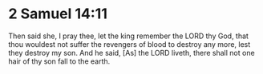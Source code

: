 # 2 Samuel 14:11

Then said she, I pray thee, let the king remember the LORD thy God, that thou wouldest not suffer the revengers of blood to destroy any more, lest they destroy my son. And he said, [As] the LORD liveth, there shall not one hair of thy son fall to the earth.